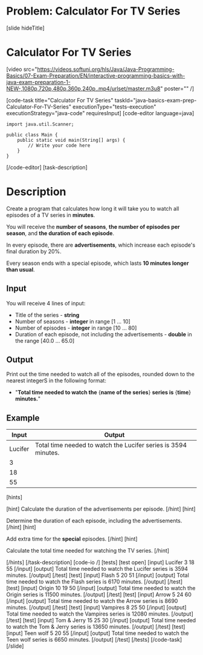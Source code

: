 # Problem: Calculator For TV Series

[slide hideTitle]

# Calculator For TV Series

[video src="https://videos.softuni.org/hls/Java/Java-Programming-Basics/07-Exam-Preparation/EN/interactive-programming-basics-with-java-exam-preparation-1-NEW-,1080p,720p,480p,360p,240p,.mp4/urlset/master.m3u8" poster="" /]

[code-task title="Calculator For TV Series" taskId="java-basics-exam-prep-Calculator-For-TV-Series" executionType="tests-execution" executionStrategy="java-code" requiresInput]
[code-editor language=java]

```
import java.util.Scanner;

public class Main {
    public static void main(String[] args) {
        // Write your code here
    }
}
```

[/code-editor]
[task-description]

# Description

Create a program that calculates how long it will take you to watch all episodes of a TV series in **minutes**.

You will receive the **number of seasons**, **the number of episodes per season**, and **the duration of each episode**.

In every episode, there are **advertisements**, which increase each episode's final duration by 20%.

Every season ends with a special episode, which lasts **10 minutes longer than usual**.

## Input

You will receive 4 lines of input:

- Title of the series - **string**
- Number of seasons - **integer** in range [1 ... 10]
- Number of episodes - **integer** in range [10 ... 80]
- Duration of each episode, not including the advertisements - **double** in the range [40.0 ... 65.0]

## Output

Print out the time needed to watch all of the episodes, rounded down to the nearest integerS in the following format:

- "**Total time needed to watch the** \{**name of the series**\} **series is** \{**time**\} **minutes.**"


## Example

| **Input** | **Output** |
| --- | --- | 
| Lucifer   | Total time needed to watch the Lucifer series is 3594 minutes. |
| 3         |
| 18        |
| 55        |

[hints]

[hint]
Calculate the duration of the advertisements per episode.
[/hint]
[hint]

Determine the duration of each episode, including the advertisements.
[/hint]
[hint]

Add extra time for the **special** episodes.
[/hint]
[hint]

Calculate the total time needed for watching the TV series.
[/hint]

[/hints]
[/task-description]
[code-io /]
[tests]
[test open]
[input]
Lucifer
3
18
55
[/input]
[output]
Total time needed to watch the Lucifer series is 3594 minutes.
[/output]
[/test]
[test]
[input]
Flash
5
20
51
[/input]
[output]
Total time needed to watch the Flash series is 6170 minutes.
[/output]
[/test]
[test]
[input]
Origin
10
19
50
[/input]
[output]
Total time needed to watch the Origin series is 11500 minutes.
[/output]
[/test]
[test]
[input]
Arrow
5
24
60
[/input]
[output]
Total time needed to watch the Arrow series is 8690 minutes.
[/output]
[/test]
[test]
[input]
Vampires
8
25
50
[/input]
[output]
Total time needed to watch the Vampires series is 12080 minutes.
[/output]
[/test]
[test]
[input]
Tom & Jerry
15
25
30
[/input]
[output]
Total time needed to watch the Tom & Jerry series is 13650 minutes.
[/output]
[/test]
[test]
[input]
Teen wolf
5
20
55
[/input]
[output]
Total time needed to watch the Teen wolf series is 6650 minutes.
[/output]
[/test]
[/tests]
[/code-task]
[/slide]
